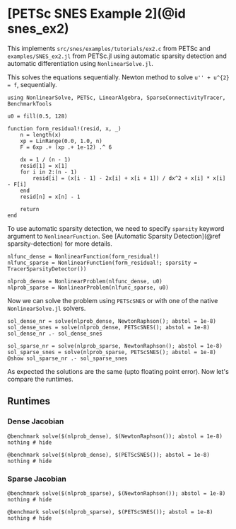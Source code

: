 # [PETSc SNES Example 2](@id snes_ex2)

This implements `src/snes/examples/tutorials/ex2.c` from PETSc and `examples/SNES_ex2.jl`
from PETSc.jl using automatic sparsity detection and automatic differentiation using
`NonlinearSolve.jl`.

This solves the equations sequentially. Newton method to solve
`u'' + u^{2} = f`, sequentially.

```@example snes_ex2
using NonlinearSolve, PETSc, LinearAlgebra, SparseConnectivityTracer, BenchmarkTools

u0 = fill(0.5, 128)

function form_residual!(resid, x, _)
    n = length(x)
    xp = LinRange(0.0, 1.0, n)
    F = 6xp .+ (xp .+ 1e-12) .^ 6

    dx = 1 / (n - 1)
    resid[1] = x[1]
    for i in 2:(n - 1)
        resid[i] = (x[i - 1] - 2x[i] + x[i + 1]) / dx^2 + x[i] * x[i] - F[i]
    end
    resid[n] = x[n] - 1

    return
end
```

To use automatic sparsity detection, we need to specify `sparsity` keyword argument to
`NonlinearFunction`. See [Automatic Sparsity Detection](@ref sparsity-detection) for more
details.

```@example snes_ex2
nlfunc_dense = NonlinearFunction(form_residual!)
nlfunc_sparse = NonlinearFunction(form_residual!; sparsity = TracerSparsityDetector())

nlprob_dense = NonlinearProblem(nlfunc_dense, u0)
nlprob_sparse = NonlinearProblem(nlfunc_sparse, u0)
```

Now we can solve the problem using `PETScSNES` or with one of the native `NonlinearSolve.jl`
solvers.

```@example snes_ex2
sol_dense_nr = solve(nlprob_dense, NewtonRaphson(); abstol = 1e-8)
sol_dense_snes = solve(nlprob_dense, PETScSNES(); abstol = 1e-8)
sol_dense_nr .- sol_dense_snes
```

```@example snes_ex2
sol_sparse_nr = solve(nlprob_sparse, NewtonRaphson(); abstol = 1e-8)
sol_sparse_snes = solve(nlprob_sparse, PETScSNES(); abstol = 1e-8)
@show sol_sparse_nr .- sol_sparse_snes
```

As expected the solutions are the same (upto floating point error). Now let's compare the
runtimes.

## Runtimes

### Dense Jacobian

```@example snes_ex2
@benchmark solve($(nlprob_dense), $(NewtonRaphson()); abstol = 1e-8)
nothing # hide
```

```@example snes_ex2
@benchmark solve($(nlprob_dense), $(PETScSNES()); abstol = 1e-8)
nothing # hide
```

### Sparse Jacobian

```@example snes_ex2
@benchmark solve($(nlprob_sparse), $(NewtonRaphson()); abstol = 1e-8)
nothing # hide
```

```@example snes_ex2
@benchmark solve($(nlprob_sparse), $(PETScSNES()); abstol = 1e-8)
nothing # hide
```

